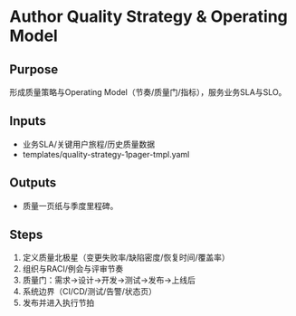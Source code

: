 # Author Quality Strategy & Operating Model

## Purpose

形成质量策略与Operating Model（节奏/质量门/指标），服务业务SLA与SLO。

## Inputs

- 业务SLA/关键用户旅程/历史质量数据
- templates/quality-strategy-1pager-tmpl.yaml

## Outputs

- 质量一页纸与季度里程碑。

## Steps

1. 定义质量北极星（变更失败率/缺陷密度/恢复时间/覆盖率）
2. 组织与RACI/例会与评审节奏
3. 质量门：需求→设计→开发→测试→发布→上线后
4. 系统边界（CI/CD/测试/告警/状态页）
5. 发布并进入执行节拍
